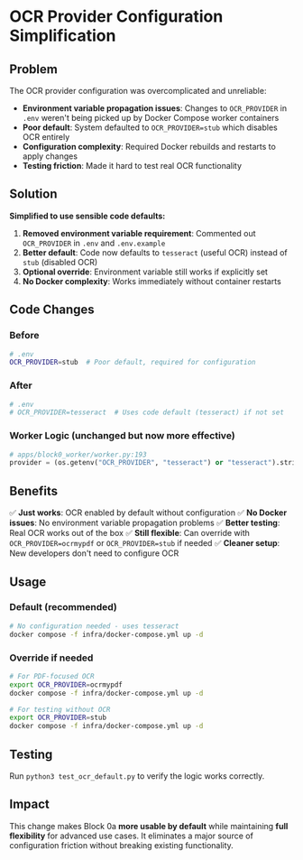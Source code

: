 # OCR Provider Configuration Simplification

## Problem

The OCR provider configuration was overcomplicated and unreliable:

- **Environment variable propagation issues**: Changes to `OCR_PROVIDER` in `.env` weren't being picked up by Docker Compose worker containers
- **Poor default**: System defaulted to `OCR_PROVIDER=stub` which disables OCR entirely
- **Configuration complexity**: Required Docker rebuilds and restarts to apply changes
- **Testing friction**: Made it hard to test real OCR functionality

## Solution

**Simplified to use sensible code defaults:**

1. **Removed environment variable requirement**: Commented out `OCR_PROVIDER` in `.env` and `.env.example`
2. **Better default**: Code now defaults to `tesseract` (useful OCR) instead of `stub` (disabled OCR)
3. **Optional override**: Environment variable still works if explicitly set
4. **No Docker complexity**: Works immediately without container restarts

## Code Changes

### Before
```bash
# .env
OCR_PROVIDER=stub  # Poor default, required for configuration
```

### After
```bash
# .env
# OCR_PROVIDER=tesseract  # Uses code default (tesseract) if not set
```

### Worker Logic (unchanged but now more effective)
```python
# apps/block0_worker/worker.py:193
provider = (os.getenv("OCR_PROVIDER", "tesseract") or "tesseract").strip().lower()
```

## Benefits

✅ **Just works**: OCR enabled by default without configuration
✅ **No Docker issues**: No environment variable propagation problems
✅ **Better testing**: Real OCR works out of the box
✅ **Still flexible**: Can override with `OCR_PROVIDER=ocrmypdf` or `OCR_PROVIDER=stub` if needed
✅ **Cleaner setup**: New developers don't need to configure OCR

## Usage

### Default (recommended)
```bash
# No configuration needed - uses tesseract
docker compose -f infra/docker-compose.yml up -d
```

### Override if needed
```bash
# For PDF-focused OCR
export OCR_PROVIDER=ocrmypdf
docker compose -f infra/docker-compose.yml up -d

# For testing without OCR
export OCR_PROVIDER=stub
docker compose -f infra/docker-compose.yml up -d
```

## Testing

Run `python3 test_ocr_default.py` to verify the logic works correctly.

## Impact

This change makes Block 0a **more usable by default** while maintaining **full flexibility** for advanced use cases. It eliminates a major source of configuration friction without breaking existing functionality.